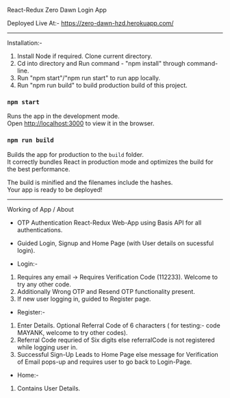 React-Redux Zero Dawn Login App

Deployed Live At:- https://zero-dawn-hzd.herokuapp.com/

-----------------------------

Installation:-

1. Install Node if required. Clone current directory.
2. Cd into directory and Run command - "npm install" through command-line.
3. Run "npm start"/"npm run start" to run app locally.
4. Run "npm run build" to build production build of this project.

### `npm start`

Runs the app in the development mode.\
Open [http://localhost:3000](http://localhost:3000) to view it in the browser.

### `npm run build`

Builds the app for production to the `build` folder.\
It correctly bundles React in production mode and optimizes the build for the best performance.

The build is minified and the filenames include the hashes.\
Your app is ready to be deployed!

-----------------------------

Working of App / About

- OTP Authentication React-Redux Web-App using Basis API for all authentications.

- Guided Login, Signup and Home Page (with User details on sucessful login).

- Login:-
1) Requires any email -> Requires Verification Code (112233). Welcome to try any other code.
2) Additionally Wrong OTP and Resend OTP functionality present.
3) If new user logging in, guided to Register page.

- Register:-
1) Enter Details. Optional Referral Code of 6 characters ( for testing:- code MAYANK, welcome to try other codes).
2) Referral Code requried of Six digits else referralCode is not registered while logging user in.
3) Successful Sign-Up Leads to Home Page else message for Verification of Email pops-up and requires user to go back to Login-Page.

- Home:-
1) Contains User Details.




